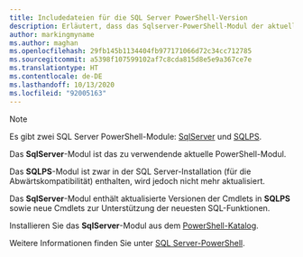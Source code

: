 ```yaml
---
title: Includedateien für die SQL Server PowerShell-Version
description: Erläutert, dass das Sqlserver-PowerShell-Modul der aktuelle SQL Server-PowerShell-Befehlssatz ist.
author: markingmyname
ms.author: maghan
ms.openlocfilehash: 29fb145b1134404fb977171066d72c34cc712785
ms.sourcegitcommit: a5398f107599102af7c8cda815d8e5e9a367ce7e
ms.translationtype: HT
ms.contentlocale: de-DE
ms.lasthandoff: 10/13/2020
ms.locfileid: "92005163"
---
```

> [!NOTE]
> Es gibt zwei SQL Server PowerShell-Module: [SqlServer](https://docs.microsoft.com/powershell/module/sqlserver) und [SQLPS](https://docs.microsoft.com/powershell/module/sqlps).
>
> Das **SqlServer**-Modul ist das zu verwendende aktuelle PowerShell-Modul.
>
> Das **SQLPS**-Modul ist zwar in der SQL Server-Installation (für die Abwärtskompatibilität) enthalten, wird jedoch nicht mehr aktualisiert.
>
> Das **SqlServer**-Modul enthält aktualisierte Versionen der Cmdlets in **SQLPS** sowie neue Cmdlets zur Unterstützung der neuesten SQL-Funktionen.
>
> Installieren Sie das **SqlServer**-Modul aus dem [PowerShell-Katalog](https://www.powershellgallery.com/packages/SqlServer).
>
> Weitere Informationen finden Sie unter [SQL Server-PowerShell](../powershell/sql-server-powershell.md).